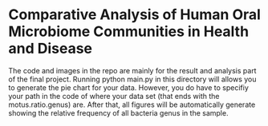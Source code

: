 # Comparative Analysis of Human Oral Microbiome Communities in Health and Disease
The code and images in the repo are mainly for the result and analysis part of the final project. Running python main.py in this directory will allows you to generate the pie chart for your data. However, you do have to specifiy your path in the code of where your data set (that ends with the motus.ratio.genus) are. After that, all figures will be automatically generate showing the relative frequency of all bacteria genus in the sample. 
